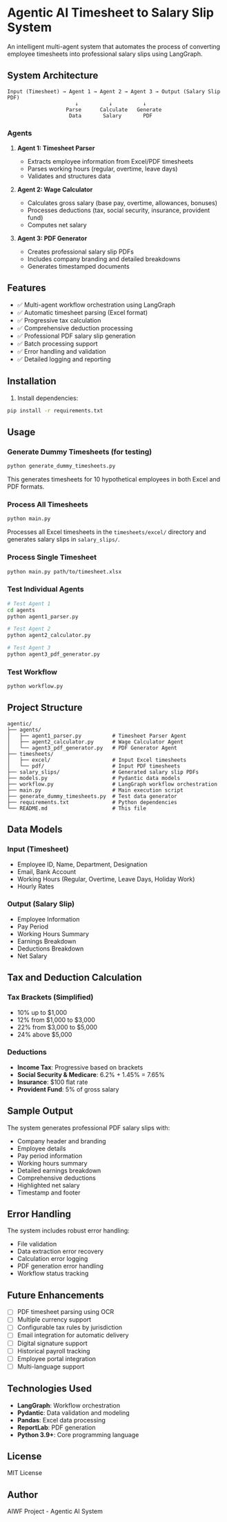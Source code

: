 # Agentic AI Timesheet to Salary Slip System

An intelligent multi-agent system that automates the process of converting employee timesheets into professional salary slips using LangGraph.

## System Architecture

```
Input (Timesheet) → Agent 1 → Agent 2 → Agent 3 → Output (Salary Slip PDF)
                      ↓          ↓          ↓
                   Parse      Calculate   Generate
                    Data       Salary       PDF
```

### Agents

1. **Agent 1: Timesheet Parser**
   - Extracts employee information from Excel/PDF timesheets
   - Parses working hours (regular, overtime, leave days)
   - Validates and structures data

2. **Agent 2: Wage Calculator**
   - Calculates gross salary (base pay, overtime, allowances, bonuses)
   - Processes deductions (tax, social security, insurance, provident fund)
   - Computes net salary

3. **Agent 3: PDF Generator**
   - Creates professional salary slip PDFs
   - Includes company branding and detailed breakdowns
   - Generates timestamped documents

## Features

- ✅ Multi-agent workflow orchestration using LangGraph
- ✅ Automatic timesheet parsing (Excel format)
- ✅ Progressive tax calculation
- ✅ Comprehensive deduction processing
- ✅ Professional PDF salary slip generation
- ✅ Batch processing support
- ✅ Error handling and validation
- ✅ Detailed logging and reporting

## Installation

1. Install dependencies:
```bash
pip install -r requirements.txt
```

## Usage

### Generate Dummy Timesheets (for testing)

```bash
python generate_dummy_timesheets.py
```

This generates timesheets for 10 hypothetical employees in both Excel and PDF formats.

### Process All Timesheets

```bash
python main.py
```

Processes all Excel timesheets in the `timesheets/excel/` directory and generates salary slips in `salary_slips/`.

### Process Single Timesheet

```bash
python main.py path/to/timesheet.xlsx
```

### Test Individual Agents

```bash
# Test Agent 1
cd agents
python agent1_parser.py

# Test Agent 2
python agent2_calculator.py

# Test Agent 3
python agent3_pdf_generator.py
```

### Test Workflow

```bash
python workflow.py
```

## Project Structure

```
agentic/
├── agents/
│   ├── agent1_parser.py          # Timesheet Parser Agent
│   ├── agent2_calculator.py      # Wage Calculator Agent
│   └── agent3_pdf_generator.py   # PDF Generator Agent
├── timesheets/
│   ├── excel/                    # Input Excel timesheets
│   └── pdf/                      # Input PDF timesheets
├── salary_slips/                 # Generated salary slip PDFs
├── models.py                     # Pydantic data models
├── workflow.py                   # LangGraph workflow orchestration
├── main.py                       # Main execution script
├── generate_dummy_timesheets.py  # Test data generator
├── requirements.txt              # Python dependencies
└── README.md                     # This file
```

## Data Models

### Input (Timesheet)
- Employee ID, Name, Department, Designation
- Email, Bank Account
- Working Hours (Regular, Overtime, Leave Days, Holiday Work)
- Hourly Rates

### Output (Salary Slip)
- Employee Information
- Pay Period
- Working Hours Summary
- Earnings Breakdown
- Deductions Breakdown
- Net Salary

## Tax and Deduction Calculation

### Tax Brackets (Simplified)
- 10% up to $1,000
- 12% from $1,000 to $3,000
- 22% from $3,000 to $5,000
- 24% above $5,000

### Deductions
- **Income Tax**: Progressive based on brackets
- **Social Security & Medicare**: 6.2% + 1.45% = 7.65%
- **Insurance**: $100 flat rate
- **Provident Fund**: 5% of gross salary

## Sample Output

The system generates professional PDF salary slips with:
- Company header and branding
- Employee details
- Pay period information
- Working hours summary
- Detailed earnings breakdown
- Comprehensive deductions
- Highlighted net salary
- Timestamp and footer

## Error Handling

The system includes robust error handling:
- File validation
- Data extraction error recovery
- Calculation error logging
- PDF generation error handling
- Workflow status tracking

## Future Enhancements

- [ ] PDF timesheet parsing using OCR
- [ ] Multiple currency support
- [ ] Configurable tax rules by jurisdiction
- [ ] Email integration for automatic delivery
- [ ] Digital signature support
- [ ] Historical payroll tracking
- [ ] Employee portal integration
- [ ] Multi-language support

## Technologies Used

- **LangGraph**: Workflow orchestration
- **Pydantic**: Data validation and modeling
- **Pandas**: Excel data processing
- **ReportLab**: PDF generation
- **Python 3.9+**: Core programming language

## License

MIT License

## Author

AIWF Project - Agentic AI System
